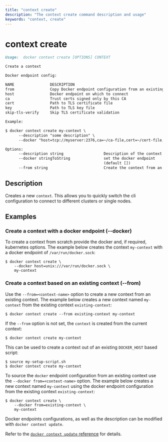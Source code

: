 ```yaml
---
title: "context create"
description: "The context create command description and usage"
keywords: "context, create"
---
```


# context create

```markdown
Usage:  docker context create [OPTIONS] CONTEXT

Create a context

Docker endpoint config:

NAME                DESCRIPTION
from                Copy Docker endpoint configuration from an existing context
host                Docker endpoint on which to connect
ca                  Trust certs signed only by this CA
cert                Path to TLS certificate file
key                 Path to TLS key file
skip-tls-verify     Skip TLS certificate validation

Example:

$ docker context create my-context \
      --description "some description" \
      --docker "host=tcp://myserver:2376,ca=~/ca-file,cert=~/cert-file,key=~/key-file"

Options:
      --description string                  Description of the context
      --docker stringToString               set the docker endpoint
                                            (default [])
      --from string                         Create the context from an existing context
```

## Description

Creates a new `context`. This allows you to quickly switch the cli
configuration to connect to different clusters or single nodes.

## Examples

### <a name="docker"></a> Create a context with a docker endpoint (--docker)

To create a context from scratch provide the docker and, if required,
kubernetes options. The example below creates the context `my-context`
with a docker endpoint of `/var/run/docker.sock`:

```console
$ docker context create \
    --docker host=unix:///var/run/docker.sock \
    my-context
```

### <a name="from"></a> Create a context based on an existing context (--from)

Use the `--from=<context-name>` option to create a new context from
an existing context. The example below creates a new context named `my-context`
from the existing context `existing-context`:

```console
$ docker context create --from existing-context my-context
```

If the `--from` option is not set, the `context` is created from the current context:

```console
$ docker context create my-context
```

This can be used to create a context out of an existing `DOCKER_HOST` based script:

```console
$ source my-setup-script.sh
$ docker context create my-context
```

To source the `docker` endpoint configuration from an existing context
use the `--docker from=<context-name>` option. The example below creates a
new context named `my-context` using the docker endpoint configuration from
the existing context `existing-context`:

```console
$ docker context create \
    --docker from=existing-context \
    my-context
```

Docker endpoints configurations, as well as the description can be modified with
`docker context update`.

Refer to the [`docker context update` reference](context_update.md) for details.
